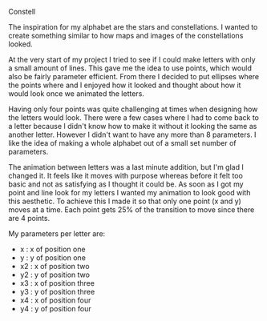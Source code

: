 Constell

The inspiration for my alphabet are the stars and constellations. I wanted to create something similar to how maps and images of the constellations looked.

At the very start of my project I tried to see if I could make letters with only a small amount of lines. This gave me the idea to use points, which would also be fairly parameter efficient. From there I decided to put ellipses where the points where and I enjoyed how it looked and thought about how it would look once we animated the letters.

Having only four points was quite challenging at times when designing how the letters would look. There were a few cases where I had to come back to a letter because I didn't know how to make it without it looking the same as another letter. However I didn't want to have any more than 8 parameters. I like the idea of making a whole alphabet out of a small set number of parameters.

The animation between letters was a last minute addition, but I'm glad I changed it. It feels like it moves with purpose whereas before it felt too basic and not as satisfying as I thought it could be. As soon as I got my point and line look for my letters I wanted my animation to look good with this aesthetic. To achieve this I made it so that only one point (x and y) moves at a time. Each point gets 25% of the transition to move since there are 4 points.

My parameters per letter are:
* x : x of position one
* y : y of position one
* x2 : x of position two
* y2 : y of position two
* x3 : x of position three
* y3 : y of position three
* x4 : x of position four
* y4 : y of position four 